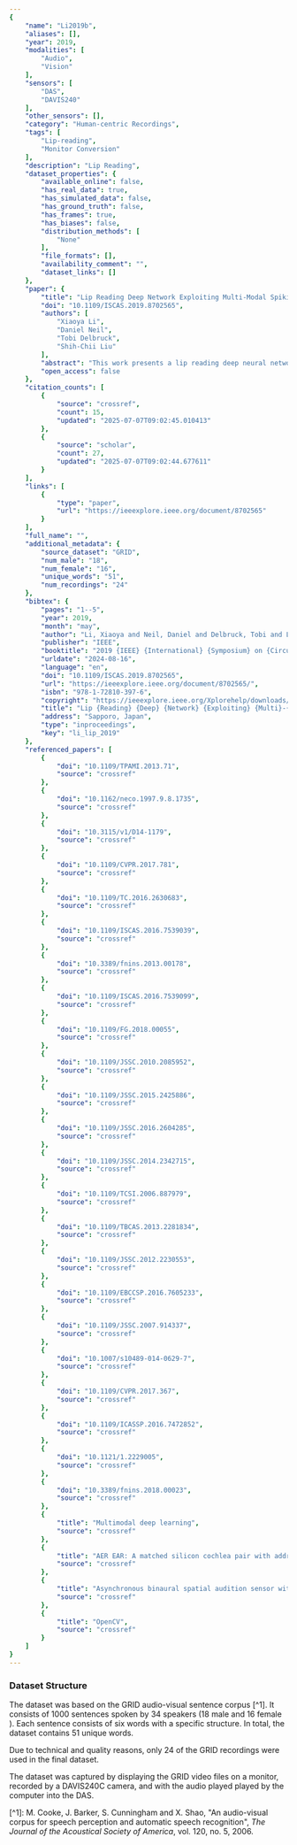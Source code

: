 ```yaml
---
{
    "name": "Li2019b",
    "aliases": [],
    "year": 2019,
    "modalities": [
        "Audio",
        "Vision"
    ],
    "sensors": [
        "DAS",
        "DAVIS240"
    ],
    "other_sensors": [],
    "category": "Human-centric Recordings",
    "tags": [
        "Lip-reading",
        "Monitor Conversion"
    ],
    "description": "Lip Reading",
    "dataset_properties": {
        "available_online": false,
        "has_real_data": true,
        "has_simulated_data": false,
        "has_ground_truth": false,
        "has_frames": true,
        "has_biases": false,
        "distribution_methods": [
            "None"
        ],
        "file_formats": [],
        "availability_comment": "",
        "dataset_links": []
    },
    "paper": {
        "title": "Lip Reading Deep Network Exploiting Multi-Modal Spiking Visual and Auditory Sensors",
        "doi": "10.1109/ISCAS.2019.8702565",
        "authors": [
            "Xiaoya Li",
            "Daniel Neil",
            "Tobi Delbruck",
            "Shih-Chii Liu"
        ],
        "abstract": "This work presents a lip reading deep neural network that fuses the asynchronous spiking outputs of two bio-inspired silicon multimodal sensors: the Dynamic Vision Sensor (DVS) and the Dynamic Audio Sensor (DAS). The fusion network is tested on the GRID visual-audio lipreading dataset. Classification is carried out using event-based features generated from the spikes of the DVS and DAS. Networks are trained separately on the two modalities and also jointly trained on both modalities. The jointly trained network when tested on DVS spike frames alone, showed a relative increase in accuracy of around 23% over that of the single DVS modality network.",
        "open_access": false
    },
    "citation_counts": [
        {
            "source": "crossref",
            "count": 15,
            "updated": "2025-07-07T09:02:45.010413"
        },
        {
            "source": "scholar",
            "count": 27,
            "updated": "2025-07-07T09:02:44.677611"
        }
    ],
    "links": [
        {
            "type": "paper",
            "url": "https://ieeexplore.ieee.org/document/8702565"
        }
    ],
    "full_name": "",
    "additional_metadata": {
        "source_dataset": "GRID",
        "num_male": "18",
        "num_female": "16",
        "unique_words": "51",
        "num_recordings": "24"
    },
    "bibtex": {
        "pages": "1--5",
        "year": 2019,
        "month": "may",
        "author": "Li, Xiaoya and Neil, Daniel and Delbruck, Tobi and Liu, Shih-Chii",
        "publisher": "IEEE",
        "booktitle": "2019 {IEEE} {International} {Symposium} on {Circuits} and {Systems} ({ISCAS})",
        "urldate": "2024-08-16",
        "language": "en",
        "doi": "10.1109/ISCAS.2019.8702565",
        "url": "https://ieeexplore.ieee.org/document/8702565/",
        "isbn": "978-1-72810-397-6",
        "copyright": "https://ieeexplore.ieee.org/Xplorehelp/downloads/license-information/IEEE.html",
        "title": "Lip {Reading} {Deep} {Network} {Exploiting} {Multi}-{Modal} {Spiking} {Visual} and {Auditory} {Sensors}",
        "address": "Sapporo, Japan",
        "type": "inproceedings",
        "key": "li_lip_2019"
    },
    "referenced_papers": [
        {
            "doi": "10.1109/TPAMI.2013.71",
            "source": "crossref"
        },
        {
            "doi": "10.1162/neco.1997.9.8.1735",
            "source": "crossref"
        },
        {
            "doi": "10.3115/v1/D14-1179",
            "source": "crossref"
        },
        {
            "doi": "10.1109/CVPR.2017.781",
            "source": "crossref"
        },
        {
            "doi": "10.1109/TC.2016.2630683",
            "source": "crossref"
        },
        {
            "doi": "10.1109/ISCAS.2016.7539039",
            "source": "crossref"
        },
        {
            "doi": "10.3389/fnins.2013.00178",
            "source": "crossref"
        },
        {
            "doi": "10.1109/ISCAS.2016.7539099",
            "source": "crossref"
        },
        {
            "doi": "10.1109/FG.2018.00055",
            "source": "crossref"
        },
        {
            "doi": "10.1109/JSSC.2010.2085952",
            "source": "crossref"
        },
        {
            "doi": "10.1109/JSSC.2015.2425886",
            "source": "crossref"
        },
        {
            "doi": "10.1109/JSSC.2016.2604285",
            "source": "crossref"
        },
        {
            "doi": "10.1109/JSSC.2014.2342715",
            "source": "crossref"
        },
        {
            "doi": "10.1109/TCSI.2006.887979",
            "source": "crossref"
        },
        {
            "doi": "10.1109/TBCAS.2013.2281834",
            "source": "crossref"
        },
        {
            "doi": "10.1109/JSSC.2012.2230553",
            "source": "crossref"
        },
        {
            "doi": "10.1109/EBCCSP.2016.7605233",
            "source": "crossref"
        },
        {
            "doi": "10.1109/JSSC.2007.914337",
            "source": "crossref"
        },
        {
            "doi": "10.1007/s10489-014-0629-7",
            "source": "crossref"
        },
        {
            "doi": "10.1109/CVPR.2017.367",
            "source": "crossref"
        },
        {
            "doi": "10.1109/ICASSP.2016.7472852",
            "source": "crossref"
        },
        {
            "doi": "10.1121/1.2229005",
            "source": "crossref"
        },
        {
            "doi": "10.3389/fnins.2018.00023",
            "source": "crossref"
        },
        {
            "title": "Multimodal deep learning",
            "source": "crossref"
        },
        {
            "title": "AER EAR: A matched silicon cochlea pair with address event representation interface",
            "source": "crossref"
        },
        {
            "title": "Asynchronous binaural spatial audition sensor with 2 &#x00D7; 64 &#x00D7; 4 channel output",
            "source": "crossref"
        },
        {
            "title": "OpenCV",
            "source": "crossref"
        }
    ]
}
---
```


### Dataset Structure

The dataset was based on the GRID audio-visual sentence corpus [^1]. It consists of 1000 sentences spoken by 34 speakers (18 male and 16 female ). Each sentence consists of six words with a specific structure. In total, the dataset contains 51 unique words.

Due to technical and quality reasons, only 24 of the GRID recordings were used in the final dataset.

The dataset was captured by displaying the GRID video files on a monitor, recorded by a DAVIS240C camera, and with the audio played played by the computer into the DAS.

\[^1\]: M. Cooke, J. Barker, S. Cunningham and X. Shao, "An audio-visual corpus for speech perception and automatic speech recognition", _The Journal of the Acoustical Society of America_, vol. 120, no. 5, 2006.
